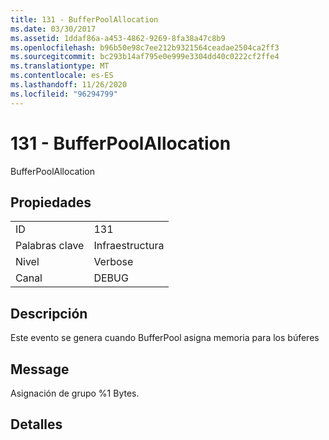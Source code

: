 ```yaml
---
title: 131 - BufferPoolAllocation
ms.date: 03/30/2017
ms.assetid: 1ddaf86a-a453-4862-9269-8fa38a47c8b9
ms.openlocfilehash: b96b50e98c7ee212b9321564ceadae2504ca2ff3
ms.sourcegitcommit: bc293b14af795e0e999e3304dd40c0222cf2ffe4
ms.translationtype: MT
ms.contentlocale: es-ES
ms.lasthandoff: 11/26/2020
ms.locfileid: "96294799"
---
```

# <a name="131---bufferpoolallocation"></a>131 - BufferPoolAllocation

BufferPoolAllocation  
  
## <a name="properties"></a>Propiedades  
  
|||  
|-|-|  
|ID|131|  
|Palabras clave|Infraestructura|  
|Nivel|Verbose|  
|Canal|DEBUG|  
  
## <a name="description"></a>Descripción  

 Este evento se genera cuando BufferPool asigna memoria para los búferes  
  
## <a name="message"></a>Message  

 Asignación de grupo %1 Bytes.  
  
## <a name="details"></a>Detalles
